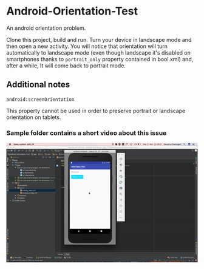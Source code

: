 # Android-Orientation-Test
An android orientation problem.

Clone this project, build and run. Turn your device in landscape mode and then open a new activity.
You will notice that orientation will turn automatically to landscape mode (even though landscape it's disabled on smartphones thanks to  ```portrait_only``` property contained in bool.xml) and, after a while, It will come back to portrait mode.

## Additional notes

```
android:screenOrientation
```

This property cannot be used in order to preserve portrait or landscape orientation on tablets.

### Sample folder contains a short video about this issue  ###

![alt tag](https://github.com/giacmarangoni/Android-Orientation-Test/blob/master/sample/sample.gif)
